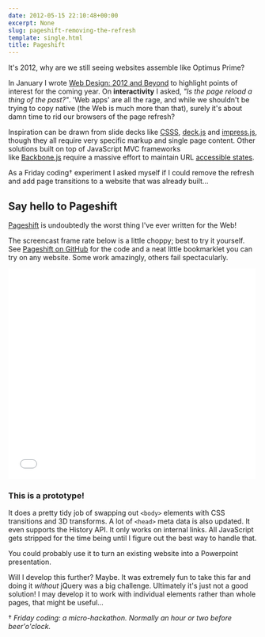 ```yaml
---
date: 2012-05-15 22:10:48+00:00
excerpt: None
slug: pageshift-removing-the-refresh
template: single.html
title: Pageshift
---
```


It's 2012, why are we still seeing websites assemble like Optimus Prime?

In January I wrote [Web Design: 2012 and Beyond](/2011/12/15/web-design-2012-and-beyond/) to highlight points of interest for the coming year. On **interactivity** I asked, _"Is the page reload a thing of the past?"_. 'Web apps' are all the rage, and while we shouldn't be trying to copy native (the Web is much more than that), surely it's about damn time to rid our browsers of the page refresh?

Inspiration can be drawn from slide decks like [CSSS](http://leaverou.github.com/CSSS/#intro), [deck.js](http://imakewebthings.com/deck.js/) and [impress.js](http://bartaz.github.com/impress.js/), though they all require very specific markup and single page content. Other solutions built on top of JavaScript MVC frameworks like [Backbone.js](http://documentcloud.github.com/backbone/) require a massive effort to maintain URL [accessible states](http://tomdale.net/2012/05/ember-routing/).

As a Friday coding† experiment I asked myself if I could remove the refresh and add page transitions to a website that was already built...

## Say hello to Pageshift

[Pageshift](https://github.com/dbushell/Pageshift) is undoubtedly the worst thing I've ever written for the Web!

The screencast frame rate below is a little choppy; best to try it yourself. See [Pageshift on GitHub](https://github.com/dbushell/Pageshift) for the code and a neat little bookmarklet you can try on any website. Some work amazingly, others fail spectacularly.

<p class="b-post__image"><span class="b-fitvid" style="padding-top:85%"><iframe src="//player.vimeo.com/video/42234715" frameborder="0" width="500" height="425"></iframe></span></p>

### This is a prototype!

It does a pretty tidy job of swapping out `<body>` elements with CSS transitions and 3D transforms. A lot of `<head>` meta data is also updated. It even supports the History API. It only works on internal links. All JavaScript gets stripped for the time being until I figure out the best way to handle that.

You could probably use it to turn an existing website into a Powerpoint presentation.

Will I develop this further? Maybe. It was extremely fun to take this far and doing it _without_ jQuery was a big challenge. Ultimately it's just not a good solution! I may develop it to work with individual elements rather than whole pages, that might be useful...

† _Friday coding: a micro-hackathon. Normally an hour or two before beer'o'clock._
